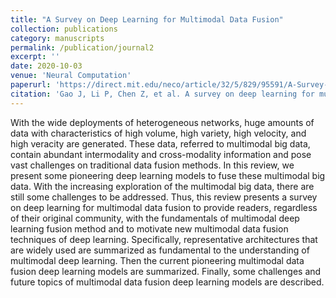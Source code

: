 ```yaml
---
title: "A Survey on Deep Learning for Multimodal Data Fusion"
collection: publications
category: manuscripts
permalink: /publication/journal2
excerpt: ''
date: 2020-10-03
venue: 'Neural Computation'
paperurl: 'https://direct.mit.edu/neco/article/32/5/829/95591/A-Survey-on-Deep-Learning-for-Multimodal-Data'
citation: 'Gao J, Li P, Chen Z, et al. A survey on deep learning for multimodal data fusion[J]. Neural Computation, 2020, 32(5): 829-864.'
---
```


With the wide deployments of heterogeneous networks, huge amounts of data with characteristics of high volume, high variety, high velocity, and high veracity are generated. These data, referred to multimodal big data, contain abundant intermodality and cross-modality information and pose vast challenges on traditional data fusion methods. In this review, we present some pioneering deep learning models to fuse these multimodal big data. With the increasing exploration of the multimodal big data, there are still some challenges to be addressed. Thus, this review presents a survey on deep learning for multimodal data fusion to provide readers, regardless of their original community, with the fundamentals of multimodal deep learning fusion method and to motivate new multimodal data fusion techniques of deep learning. Specifically, representative architectures that are widely used are summarized as fundamental to the understanding of multimodal deep learning. Then the current pioneering multimodal data fusion deep learning models are summarized. Finally, some challenges and future topics of multimodal data fusion deep learning models are described.
